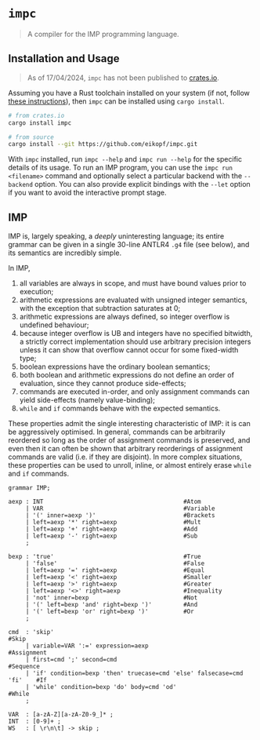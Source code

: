 # `impc`
> A compiler for the IMP programming language.

## Installation and Usage
> As of 17/04/2024, `impc` has not been published to [crates.io](https://crates.io).

Assuming you have a Rust toolchain installed on your system (if not, follow [these instructions](https://rustup.rs)), then `impc` can be installed using `cargo install`.

```sh
# from crates.io
cargo install impc

# from source
cargo install --git https://github.com/eikopf/impc.git
```

With `impc` installed, run `impc --help` and `impc run --help` for the specific details of its usage. To run an IMP program, you can use the `impc run <filename>` command and optionally select a particular backend with the `--backend` option. You can also provide explicit bindings with the `--let` option if you want to avoid the interactive prompt stage.

## IMP
IMP is, largely speaking, a _deeply_ uninteresting language; its entire grammar can be given in a single 30-line ANTLR4 `.g4` file (see below), and its semantics are incredibly simple.

In IMP,
1. all variables are always in scope, and must have bound values prior to execution;
2. arithmetic expressions are evaluated with unsigned integer semantics, with the exception that subtraction saturates at 0;
3. arithmetic expressions are always defined, so integer overflow is undefined behaviour;
4. because integer overflow is UB and integers have no specified bitwidth, a strictly correct implementation should use arbitrary precision integers unless it can show that overflow cannot occur for some fixed-width type;
5. boolean expressions have the ordinary boolean semantics;
6. both boolean and arithmetic expressions do not define an order of evaluation, since they cannot produce side-effects;
7. commands are executed in-order, and only assignment commands can yield side-effects (namely value-binding);
8. `while` and `if` commands behave with the expected semantics.

These properties admit the single interesting characteristic of IMP: it is can be aggressively optimised. In general, commands can be arbitrarily reordered so long as the order of assignment commands is preserved, and even then it can often be shown that arbitrary reorderings of assignment commands are valid (i.e. if they are disjoint). In more complex situations, these properties can be used to unroll, inline, or almost entirely erase `while` and `if` commands.

```antlr
grammar IMP;

aexp : INT                                        #Atom
     | VAR                                        #Variable
     | '(' inner=aexp ')'                         #Brackets
     | left=aexp '*' right=aexp                   #Mult
     | left=aexp '+' right=aexp                   #Add
     | left=aexp '-' right=aexp                   #Sub
     ;

bexp : 'true'                                     #True
     | 'false'                                    #False
     | left=aexp '=' right=aexp                   #Equal
     | left=aexp '<' right=aexp                   #Smaller
     | left=aexp '>' right=aexp                   #Greater
     | left=aexp '<>' right=aexp                  #Inequality
     | 'not' inner=bexp                           #Not
     | '(' left=bexp 'and' right=bexp ')'         #And
     | '(' left=bexp 'or' right=bexp ')'          #Or
     ;

cmd  : 'skip'                                                               #Skip
     | variable=VAR ':=' expression=aexp                                    #Assignment
     | first=cmd ';' second=cmd                                             #Sequence
     | 'if' condition=bexp 'then' truecase=cmd 'else' falsecase=cmd 'fi'    #If
     | 'while' condition=bexp 'do' body=cmd 'od'                            #While
     ;
     
VAR  : [a-zA-Z][a-zA-Z0-9_]* ;
INT  : [0-9]+ ;
WS   : [ \r\n\t] -> skip ;
```
